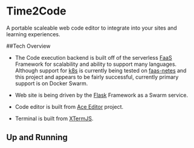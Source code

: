 # Time2Code
A portable scaleable web code editor to integrate into your sites and learning experiences.

##Tech Overview
* The Code execution backend is built off of the serverless [FaaS](http://docs.get-faas.com/) Framework for scalability and ability to support many languages.  Although support for [k8s](https://kubernetes.io/) is currently being tested on [faas-netes](https://github.com/alexellis/faas-netes) and this project and appears to be fairly successful, currently primary support is on Docker Swarm.

* Web site is being driven by the [Flask](http://flask.pocoo.org/) Framework as a Swarm service.

* Code editor is built from [Ace Editor](https://ace.c9.io/) project.

* Terminal is built from [XTermJS](https://xtermjs.org/).

## Up and Running


